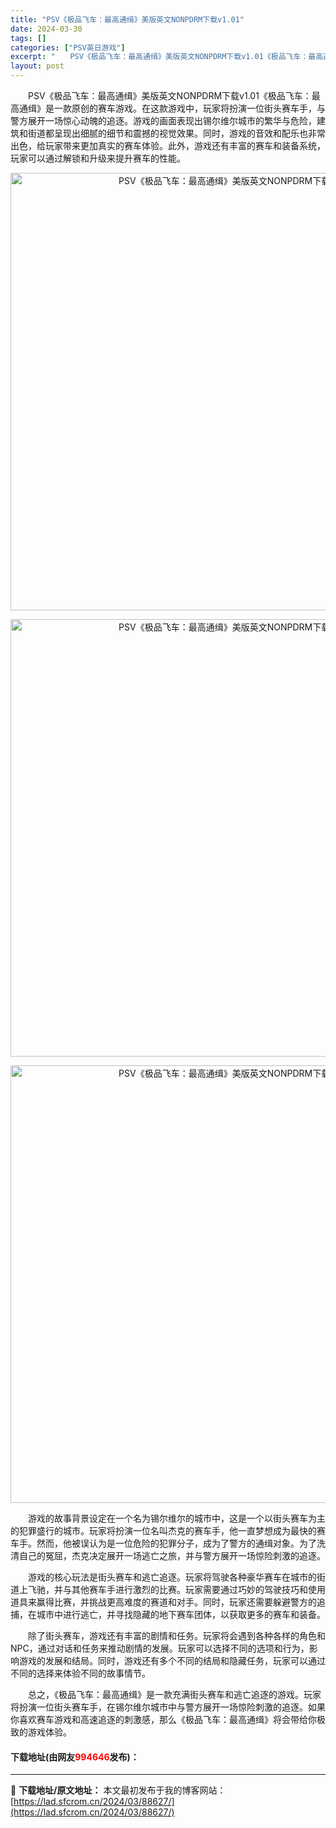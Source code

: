 ```yaml
---
title: "PSV《极品飞车：最高通缉》美版英文NONPDRM下载v1.01"
date: 2024-03-30
tags: []
categories: ["PSV英日游戏"]
excerpt: "　　PSV《极品飞车：最高通缉》美版英文NONPDRM下载v1.01《极品飞车：最高通缉》是一款原创的赛车游戏。在这款游戏中，玩家将扮演一位街头赛车手，与警方展开一场惊心动魄的追逐。游戏的画面表现出锡尔维尔城市的繁华与危险，建筑和街道都呈现出细腻的细节和震撼的视觉效果。同时，游戏的音效和配乐也非常出&hellip;"
layout: post
---
```


 <p>　　PSV《极品飞车：最高通缉》美版英文NONPDRM下载v1.01《极品飞车：最高通缉》是一款原创的赛车游戏。在这款游戏中，玩家将扮演一位街头赛车手，与警方展开一场惊心动魄的追逐。游戏的画面表现出锡尔维尔城市的繁华与危险，建筑和街道都呈现出细腻的细节和震撼的视觉效果。同时，游戏的音效和配乐也非常出色，给玩家带来更加真实的赛车体验。此外，游戏还有丰富的赛车和装备系统，玩家可以通过解锁和升级来提升赛车的性能。</p> <p align="center"><img align="" border="0" src="https://lad.sfcrom.cn/wp-content/uploads/2024/03/20240330_66078082ee09a.webp" width="700" alt="PSV《极品飞车：最高通缉》美版英文NONPDRM下载v1.01" /></p> <p align="center"><img align="" border="0" src="https://lad.sfcrom.cn/wp-content/uploads/2024/03/20240330_660780836753a.webp" width="700" alt="PSV《极品飞车：最高通缉》美版英文NONPDRM下载v1.01" /></p> <p align="center"><img align="" border="0" src="https://lad.sfcrom.cn/wp-content/uploads/2024/03/20240330_66078083ca0c8.webp" width="700" alt="PSV《极品飞车：最高通缉》美版英文NONPDRM下载v1.01" /></p> <p>　　游戏的故事背景设定在一个名为锡尔维尔的城市中，这是一个以街头赛车为主的犯罪盛行的城市。玩家将扮演一位名叫杰克的赛车手，他一直梦想成为最快的赛车手。然而，他被误认为是一位危险的犯罪分子，成为了警方的通缉对象。为了洗清自己的冤屈，杰克决定展开一场逃亡之旅，并与警方展开一场惊险刺激的追逐。</p> <p>　　游戏的核心玩法是街头赛车和逃亡追逐。玩家将驾驶各种豪华赛车在城市的街道上飞驰，并与其他赛车手进行激烈的比赛。玩家需要通过巧妙的驾驶技巧和使用道具来赢得比赛，并挑战更高难度的赛道和对手。同时，玩家还需要躲避警方的追捕，在城市中进行逃亡，并寻找隐藏的地下赛车团体，以获取更多的赛车和装备。</p> <p>　　除了街头赛车，游戏还有丰富的剧情和任务。玩家将会遇到各种各样的角色和NPC，通过对话和任务来推动剧情的发展。玩家可以选择不同的选项和行为，影响游戏的发展和结局。同时，游戏还有多个不同的结局和隐藏任务，玩家可以通过不同的选择来体验不同的故事情节。</p> <p>　　总之，《极品飞车：最高通缉》是一款充满街头赛车和逃亡追逐的游戏。玩家将扮演一位街头赛车手，在锡尔维尔城市中与警方展开一场惊险刺激的追逐。如果你喜欢赛车游戏和高速追逐的刺激感，那么《极品飞车：最高通缉》将会带给你极致的游戏体验。</p> <p><h4>下载地址(由网友<font color="red">994646</font>发布)：</h4></p> 

---
📖 **下载地址/原文地址：** 本文最初发布于我的博客网站：[https://lad.sfcrom.cn/2024/03/88627/](https://lad.sfcrom.cn/2024/03/88627/)
